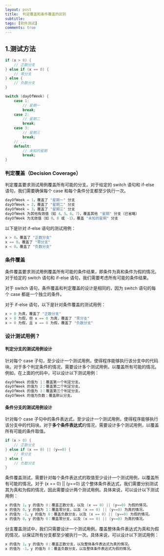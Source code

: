 ```yaml
---
layout: post
title:  判定覆盖和条件覆盖的区别
subtitle:
tags: [软件测试]
comments: true
---
```

## 1.测试方法
```go
if (x > 0) {
    // 正数分支
} else if (x == 0) {
    // 零分支
} else {
    // 负数分支
}
```

```go
switch (dayOfWeek) {
    case 1:
        // 星期一
        break;
    case 2:
        // 星期二
        break;
    case 3:
        // 星期三
        break;
    // ...
    default:
        // 未知的星期
        break;
}
```


### 判定覆盖（Decision Coverage）

判定覆盖要求测试用例覆盖所有可能的分支。对于给定的 switch 语句和 if-else 语句，我们需要确保每个 case 和每个条件分支都至少执行一次。

```java
dayOfWeek = 1，覆盖了 "星期一" 分支
dayOfWeek = 2，覆盖了 "星期二" 分支
dayOfWeek = 3，覆盖了 "星期三" 分支
dayOfWeek 为其他有效值（如 4、5、6、7），覆盖其他 "星期" 分支（已省略）
dayOfWeek 为无效值（如 0、8 或 -1），覆盖 "未知的星期" 分支
```

以下是针对 if-else 语句的测试用例：
```java
x > 0，覆盖了 "正数分支"
x == 0，覆盖了 "零分支"
x < 0，覆盖了 "负数分支"
```

### 条件覆盖

条件覆盖要求测试用例覆盖所有可能的条件结果，即条件为真和条件为假的情况。对于给定的 switch 语句和 if-else 语句，我们需要考虑所有可能的条件结果。

对于 switch 语句，条件覆盖和判定覆盖的设计是相同的，因为 switch 语句的每个 case 都是一个独立的条件。

对于 if-else 语句，以下是针对条件覆盖的测试用例：
```java
x > 0 为真，覆盖了 "正数分支"
x > 0 为假，但 x == 0 为真，覆盖了 "零分支"
x > 0 为假，且 x == 0 为假，覆盖了 "负数分支"
```

### 设计测试用例？


#### 判定分支的测试用例设计
针对每个 case 子句，至少设计一个测试用例，使得程序能够执行该分支中的代码块。对于多个判定条件的情况，需要设计多个测试用例，以覆盖所有可能的情况。例如，在上面的代码中，可以设计以下测试用例：
```java
dayOfWeek 的值为 1：覆盖第一个判定分支。
dayOfWeek 的值为 2：覆盖第二个判定分支。
dayOfWeek 的值为 3：覆盖第三个判定分支。
dayOfWeek 的值为负数：覆盖默认分支。
```


#### 条件分支的测试用例设计

针对每个 case 子句中的条件表达式，至少设计一个测试用例，使得程序能够执行该分支中的代码块。对于**多个条件表达式**的情况，需要设计多个测试用例，以覆盖所有可能的条件取值。



```go
if (x > 0) {
    // 正数分支
} else if (x == 0) || (y==0) {
    // 零分支
} else {
    // 负数分支
}
```

条件覆盖测试，需要针对每个条件表达式的取值至少设计一个测试用例，以覆盖所有可能的情况。对于 (x == 0) || (y==0) 这个整体条件表达式，我们需要分别测试其为真和为假的情况，因此需要设计两个测试用例。具体来说，可以设计以下测试用例：

```java
x 的值为 1，y 的值为 0：覆盖正数分支，以及 (x == 0) || (y==0) 为假的情况。
x 的值为 0，y 的值为 1：覆盖零分支，以及 (x == 0) || (y==0) 为真的情况。
x 的值为 -1，y 的值为 0：覆盖负数分支，以及 (x == 0) || (y==0) 为假的情况。
x 的值为 0，y 的值为 0：覆盖零分支，以及 (x == 0) || (y==0) 为真的情况。
```

分支覆盖测试中，我们只需要设计一个测试用例，覆盖整体条件表达式为真和为假的情况，以保证所有分支都至少被执行一次。具体来说，可以设计以下测试用例：
```java
x 的值为 1，y 的值为 0：覆盖正数分支，以及整体条件表达式为真的情况。
x 的值为 -1，y 的值为 0：覆盖负数分支，以及整体条件表达式为假的情况。
```

